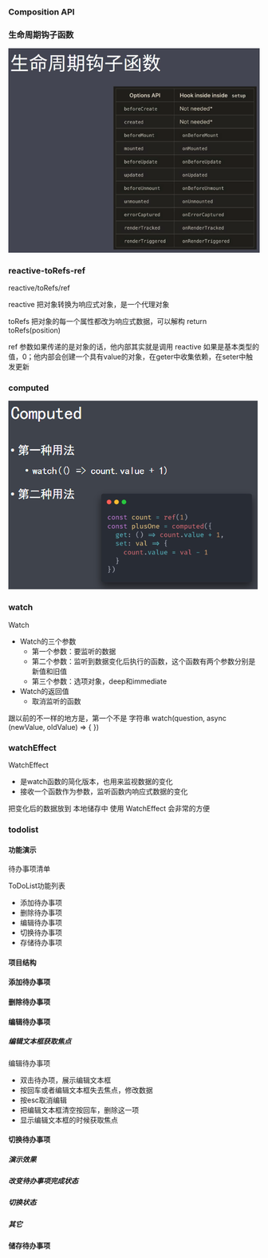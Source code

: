 


### Composition API

### 生命周期钩子函数
![](../code/img/img_C_api/1.png)

### reactive-toRefs-ref
reactive/toRefs/ref

reactive 把对象转换为响应式对象，是一个代理对象

toRefs 把对象的每一个属性都改为响应式数据，可以解构
return toRefs(position)

ref 参数如果传递的是对象的话，他内部其实就是调用 reactive 
如果是基本类型的值，0；他内部会创建一个具有value的对象，在geter中收集依赖，在seter中触发更新

### computed
![](../code/img/img_C_api/2.png)


### watch
Watch
- Watch的三个参数
    - 第一个参数：要监听的数据
    - 第二个参数：监听到数据变化后执行的函数，这个函数有两个参数分别是新值和旧值
    - 第三个参数：选项对象，deep和immediate
- Watch的返回值
    - 取消监听的函数

跟以前的不一样的地方是，第一个不是 字符串
watch(question, async (newValue, oldValue) => {  })

### watchEffect
WatchEffect
- 是watch函数的简化版本，也用来监视数据的变化
- 接收一个函数作为参数，监听函数内响应式数据的变化

把变化后的数据放到 本地储存中 使用 WatchEffect 会非常的方便

### todolist
#### 功能演示
待办事项清单

ToDoList功能列表
- 添加待办事项
- 删除待办事项
- 编辑待办事项
- 切换待办事项
- 存储待办事项

#### 项目结构

#### 添加待办事项

#### 删除待办事项

#### 编辑待办事项
##### 编辑文本框获取焦点
编辑待办事项
- 双击待办项，展示编辑文本框
- 按回车或者编辑文本框失去焦点，修改数据
- 按esc取消编辑
- 把编辑文本框清空按回车，删除这一项
- 显示编辑文本框的时候获取焦点

#### 切换待办事项
##### 演示效果

#####  改变待办事项完成状态

##### 切换状态

##### 其它

#### 储存待办事项